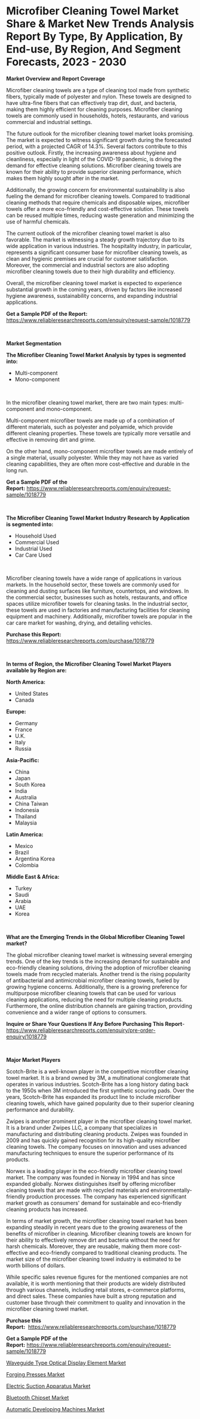 <p><h1>Microfiber Cleaning Towel Market Share & Market New Trends Analysis Report By Type, By Application, By End-use, By Region, And Segment Forecasts, 2023 - 2030</h1></p><p><strong>Market Overview and Report Coverage</strong></p>
<p><p>Microfiber cleaning towels are a type of cleaning tool made from synthetic fibers, typically made of polyester and nylon. These towels are designed to have ultra-fine fibers that can effectively trap dirt, dust, and bacteria, making them highly efficient for cleaning purposes. Microfiber cleaning towels are commonly used in households, hotels, restaurants, and various commercial and industrial settings.</p><p>The future outlook for the microfiber cleaning towel market looks promising. The market is expected to witness significant growth during the forecasted period, with a projected CAGR of 14.3%. Several factors contribute to this positive outlook. Firstly, the increasing awareness about hygiene and cleanliness, especially in light of the COVID-19 pandemic, is driving the demand for effective cleaning solutions. Microfiber cleaning towels are known for their ability to provide superior cleaning performance, which makes them highly sought after in the market.</p><p>Additionally, the growing concern for environmental sustainability is also fueling the demand for microfiber cleaning towels. Compared to traditional cleaning methods that require chemicals and disposable wipes, microfiber towels offer a more eco-friendly and cost-effective solution. These towels can be reused multiple times, reducing waste generation and minimizing the use of harmful chemicals.</p><p>The current outlook of the microfiber cleaning towel market is also favorable. The market is witnessing a steady growth trajectory due to its wide application in various industries. The hospitality industry, in particular, represents a significant consumer base for microfiber cleaning towels, as clean and hygienic premises are crucial for customer satisfaction. Moreover, the commercial and industrial sectors are also adopting microfiber cleaning towels due to their high durability and efficiency.</p><p>Overall, the microfiber cleaning towel market is expected to experience substantial growth in the coming years, driven by factors like increased hygiene awareness, sustainability concerns, and expanding industrial applications.</p></p>
<p><strong>Get a Sample PDF of the Report:</strong> <a href="https://www.reliableresearchreports.com/enquiry/request-sample/1018779">https://www.reliableresearchreports.com/enquiry/request-sample/1018779</a></p>
<p>&nbsp;</p>
<p><strong>Market Segmentation</strong></p>
<p><strong>The Microfiber Cleaning Towel Market Analysis by types is segmented into:</strong></p>
<p><ul><li>Multi-component</li><li>Mono-component</li></ul></p>
<p>&nbsp;</p>
<p><p>In the microfiber cleaning towel market, there are two main types: multi-component and mono-component. </p><p>Multi-component microfiber towels are made up of a combination of different materials, such as polyester and polyamide, which provide different cleaning properties. These towels are typically more versatile and effective in removing dirt and grime. </p><p>On the other hand, mono-component microfiber towels are made entirely of a single material, usually polyester. While they may not have as varied cleaning capabilities, they are often more cost-effective and durable in the long run.</p></p>
<p><strong>Get a Sample PDF of the Report:</strong>&nbsp;<a href="https://www.reliableresearchreports.com/enquiry/request-sample/1018779">https://www.reliableresearchreports.com/enquiry/request-sample/1018779</a></p>
<p>&nbsp;</p>
<p><strong>The Microfiber Cleaning Towel Market Industry Research by Application is segmented into:</strong></p>
<p><ul><li>Household Used</li><li>Commercial Used</li><li>Industrial Used</li><li>Car Care Used</li></ul></p>
<p>&nbsp;</p>
<p><p>Microfiber cleaning towels have a wide range of applications in various markets. In the household sector, these towels are commonly used for cleaning and dusting surfaces like furniture, countertops, and windows. In the commercial sector, businesses such as hotels, restaurants, and office spaces utilize microfiber towels for cleaning tasks. In the industrial sector, these towels are used in factories and manufacturing facilities for cleaning equipment and machinery. Additionally, microfiber towels are popular in the car care market for washing, drying, and detailing vehicles.</p></p>
<p><strong>Purchase this Report:</strong>&nbsp; <a href="https://www.reliableresearchreports.com/purchase/1018779">https://www.reliableresearchreports.com/purchase/1018779</a></p>
<p>&nbsp;</p>
<p><strong>In terms of Region, the Microfiber Cleaning Towel Market Players available by Region are:</strong></p>
<p>
    <p> <strong> North America: </strong>
        <ul>
            <li>United States</li>
            <li>Canada</li>
        </ul>
        </p> 
    <p> <strong> Europe: </strong>
        <ul>
            <li>Germany</li>
            <li>France</li>
            <li>U.K.</li>
            <li>Italy</li>
            <li>Russia</li>
        </ul>
        </p> 
    <p> <strong> Asia-Pacific: </strong>
        <ul>
            <li>China</li>
            <li>Japan</li>
            <li>South Korea</li>
            <li>India</li>
            <li>Australia</li>
            <li>China Taiwan</li>
            <li>Indonesia</li>
            <li>Thailand</li>
            <li>Malaysia</li>
        </ul>
        </p> 
    <p> <strong> Latin America: </strong>
        <ul>
            <li>Mexico</li>
            <li>Brazil</li>
            <li>Argentina Korea</li>
            <li>Colombia</li>
        </ul>
        </p> 
    <p> <strong> Middle East & Africa: </strong>
        <ul>
            <li>Turkey</li>
            <li>Saudi</li>
            <li>Arabia</li>
            <li>UAE</li>
            <li>Korea</li>
        </ul>
    </p>
    </p>
<p>&nbsp;</p>
<p><strong>What are the Emerging Trends in the Global Microfiber Cleaning Towel market?</strong></p>
<p><p>The global microfiber cleaning towel market is witnessing several emerging trends. One of the key trends is the increasing demand for sustainable and eco-friendly cleaning solutions, driving the adoption of microfiber cleaning towels made from recycled materials. Another trend is the rising popularity of antibacterial and antimicrobial microfiber cleaning towels, fueled by growing hygiene concerns. Additionally, there is a growing preference for multipurpose microfiber cleaning towels that can be used for various cleaning applications, reducing the need for multiple cleaning products. Furthermore, the online distribution channels are gaining traction, providing convenience and a wider range of options to consumers.</p></p>
<p><strong>Inquire or Share Your Questions If Any Before Purchasing This Report</strong>- <a href="https://www.reliableresearchreports.com/enquiry/pre-order-enquiry/1018779">https://www.reliableresearchreports.com/enquiry/pre-order-enquiry/1018779</a></p>
<p>&nbsp;</p>
<p><strong>Major Market Players</strong></p>
<p><p>Scotch-Brite is a well-known player in the competitive microfiber cleaning towel market. It is a brand owned by 3M, a multinational conglomerate that operates in various industries. Scotch-Brite has a long history dating back to the 1950s when 3M introduced the first synthetic scouring pads. Over the years, Scotch-Brite has expanded its product line to include microfiber cleaning towels, which have gained popularity due to their superior cleaning performance and durability.</p><p>Zwipes is another prominent player in the microfiber cleaning towel market. It is a brand under Zwipes LLC, a company that specializes in manufacturing and distributing cleaning products. Zwipes was founded in 2009 and has quickly gained recognition for its high-quality microfiber cleaning towels. The company focuses on innovation and uses advanced manufacturing techniques to ensure the superior performance of its products.</p><p>Norwex is a leading player in the eco-friendly microfiber cleaning towel market. The company was founded in Norway in 1994 and has since expanded globally. Norwex distinguishes itself by offering microfiber cleaning towels that are made with recycled materials and environmentally-friendly production processes. The company has experienced significant market growth as consumers' demand for sustainable and eco-friendly cleaning products has increased.</p><p>In terms of market growth, the microfiber cleaning towel market has been expanding steadily in recent years due to the growing awareness of the benefits of microfiber in cleaning. Microfiber cleaning towels are known for their ability to effectively remove dirt and bacteria without the need for harsh chemicals. Moreover, they are reusable, making them more cost-effective and eco-friendly compared to traditional cleaning products. The market size of the microfiber cleaning towel industry is estimated to be worth billions of dollars.</p><p>While specific sales revenue figures for the mentioned companies are not available, it is worth mentioning that their products are widely distributed through various channels, including retail stores, e-commerce platforms, and direct sales. These companies have built a strong reputation and customer base through their commitment to quality and innovation in the microfiber cleaning towel market.</p></p>
<p><strong>Purchase this Report:</strong>&nbsp;&nbsp;<a href="https://www.reliableresearchreports.com/purchase/1018779">https://www.reliableresearchreports.com/purchase/1018779</a></p>
<p></p>
<p><strong>Get a Sample PDF of the Report:</strong>&nbsp;<a href="https://www.reliableresearchreports.com/enquiry/request-sample/1018779">https://www.reliableresearchreports.com/enquiry/request-sample/1018779</a></p>
<p><p><a href="https://www.linkedin.com/pulse/waveguide-type-optical-display-element-market-challenges-opportunities-ctsre/">Waveguide Type Optical Display Element Market</a></p><p><a href="https://medium.com/@caligoldner/forging-presses-market-size-growth-forecast-2023-2030-3365d6756360">Forging Presses Market</a></p><p><a href="https://www.reportprime.com/electric-suction-apparatus-r10092">Electric Suction Apparatus Market</a></p><p><a href="https://www.linkedin.com/pulse/bluetooth-chipset-market-size-share-global-analysis-report-2023-i7uxe/">Bluetooth Chipset Market</a></p><p><a href="https://www.reportprime.com/automatic-developing-machines-r10091">Automatic Developing Machines Market</a></p></p>